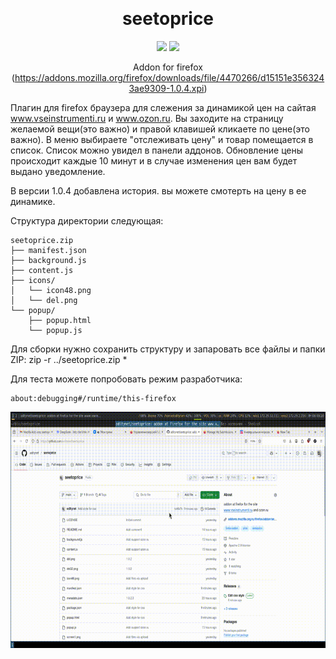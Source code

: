 <a name="readme-top"></a>
<div align="center">
    
<br>
    
# seetoprice

<!-- SHIELD GROUP -->

[![][github-stars-shield]][github-stars-link]
[![][github-license-shield]][github-license-shield]<br/>

Addon for firefox (https://addons.mozilla.org/firefox/downloads/file/4470266/d15151e3563243ae9309-1.0.4.xpi)

<a name="readme-left"></a>
<div align="left">

Плагин для firefox браузера для слежения за динамикой цен на сайтая www.vseinstrumenti.ru и www.ozon.ru. Вы заходите на страницу желаемой вещи(это важно) и правой клавишей кликаете по цене(это важно). В меню выбираете "отслеживать цену" и товар помещается в список. Список можно увидел в панели аддонов. Обновление цены происходит каждые 10 минут и в случае изменения цен вам будет выдано уведомление.

В версии 1.0.4 добавлена история. вы можете смотерть на цену в ее динамике.

Структура директории следующая:
```
seetoprice.zip
├── manifest.json
├── background.js
├── content.js
├── icons/
│   └── icon48.png
│   └── del.png
└── popup/
    ├── popup.html
    └── popup.js
```
Для сборки нужно сохранить структуру и запаровать все файлы и папки ZIP: zip -r ../seetoprice.zip *

Для теста можете попробовать режим разработчика:
```
about:debugging#/runtime/this-firefox
```
<img src="https://github.com/oditynet/seetoprice/blob/main/video.gif" title="example" width="800" />

<!-- SHIELDS GROUP -->

[github-stars-shield]: https://img.shields.io/github/stars/oditynet/seetoprice?style=flat-square&logo=github&labelColor=black&color=508CF9
[github-stars-link]: https://github.com/oditynet/seetoprice/stargazers
[github-license-shield]: https://img.shields.io/github/license/oditynet/seetoprice?style=flat-square&logo=github&labelColor=black&color=508CF9
